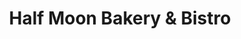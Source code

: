 ---
title: "Half Moon Bakery & Bistro"
url: /jamesville/half-moon-bakery-und-bistro/
shop: Konditorei
---